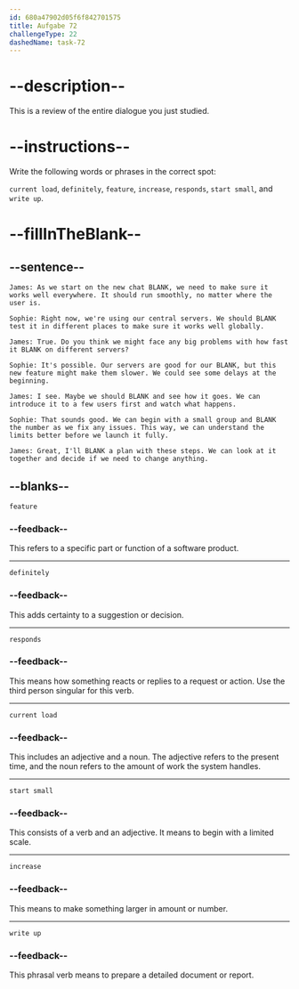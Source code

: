 ```yaml
---
id: 680a47902d05f6f842701575
title: Aufgabe 72
challengeType: 22
dashedName: task-72
---
```


<!-- REVIEW -->

# --description--

This is a review of the entire dialogue you just studied.

# --instructions--

Write the following words or phrases in the correct spot:

`current load`, `definitely`, `feature`, `increase`, `responds`, `start small`, and `write up`.

# --fillInTheBlank--

## --sentence--

`James: As we start on the new chat BLANK, we need to make sure it works well everywhere. It should run smoothly, no matter where the user is.`

`Sophie: Right now, we're using our central servers. We should BLANK test it in different places to make sure it works well globally.`

`James: True. Do you think we might face any big problems with how fast it BLANK on different servers?`

`Sophie: It's possible. Our servers are good for our BLANK, but this new feature might make them slower. We could see some delays at the beginning.`

`James: I see. Maybe we should BLANK and see how it goes. We can introduce it to a few users first and watch what happens.`

`Sophie: That sounds good. We can begin with a small group and BLANK the number as we fix any issues. This way, we can understand the limits better before we launch it fully.`

`James: Great, I'll BLANK a plan with these steps. We can look at it together and decide if we need to change anything.`

## --blanks--

`feature`

### --feedback--

This refers to a specific part or function of a software product.

---

`definitely`

### --feedback--

This adds certainty to a suggestion or decision.

---

`responds`

### --feedback--

This means how something reacts or replies to a request or action. Use the third person singular for this verb.

---

`current load`

### --feedback--

This includes an adjective and a noun. The adjective refers to the present time, and the noun refers to the amount of work the system handles.

---

`start small`

### --feedback--

This consists of a verb and an adjective. It means to begin with a limited scale.

---

`increase`

### --feedback--

This means to make something larger in amount or number.

---

`write up`

### --feedback--

This phrasal verb means to prepare a detailed document or report.
